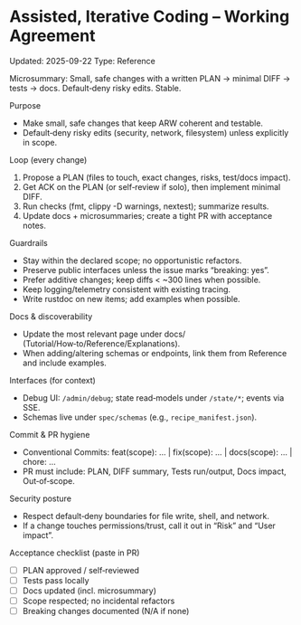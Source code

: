 # Assisted, Iterative Coding – Working Agreement
Updated: 2025-09-22
Type: Reference

Microsummary: Small, safe changes with a written PLAN → minimal DIFF → tests → docs. Default‑deny risky edits. Stable.

Purpose
- Make small, safe changes that keep ARW coherent and testable.
- Default‑deny risky edits (security, network, filesystem) unless explicitly in scope.

Loop (every change)
1) Propose a PLAN (files to touch, exact changes, risks, test/docs impact).
2) Get ACK on the PLAN (or self‑review if solo), then implement minimal DIFF.
3) Run checks (fmt, clippy -D warnings, nextest); summarize results.
4) Update docs + microsummaries; create a tight PR with acceptance notes.

Guardrails
- Stay within the declared scope; no opportunistic refactors.
- Preserve public interfaces unless the issue marks “breaking: yes”.
- Prefer additive changes; keep diffs < ~300 lines when possible.
- Keep logging/telemetry consistent with existing tracing.
- Write rustdoc on new items; add examples when possible.

Docs & discoverability
- Update the most relevant page under docs/ (Tutorial/How‑to/Reference/Explanations).
- When adding/altering schemas or endpoints, link them from Reference and include examples.

Interfaces (for context)
- Debug UI: `/admin/debug`; state read‑models under `/state/*`; events via SSE.
- Schemas live under `spec/schemas` (e.g., `recipe_manifest.json`).

Commit & PR hygiene
- Conventional Commits: feat(scope): … | fix(scope): … | docs(scope): … | chore: …
- PR must include: PLAN, DIFF summary, Tests run/output, Docs impact, Out‑of‑scope.

Security posture
- Respect default‑deny boundaries for file write, shell, and network.
- If a change touches permissions/trust, call it out in “Risk” and “User impact”.

Acceptance checklist (paste in PR)
- [ ] PLAN approved / self‑reviewed
- [ ] Tests pass locally
- [ ] Docs updated (incl. microsummary)
- [ ] Scope respected; no incidental refactors
- [ ] Breaking changes documented (N/A if none)

